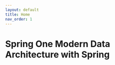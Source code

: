 ```yaml
---
layout: default
title: Home
nav_order: 1
---
```


# Spring One Modern Data Architecture with Spring 
